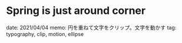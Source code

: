 # Spring is just around corner

date: 2021/04/04
memo: 円を重ねて文字をクリップ。文字を動かす
tag: typography, clip, motion, ellipse
